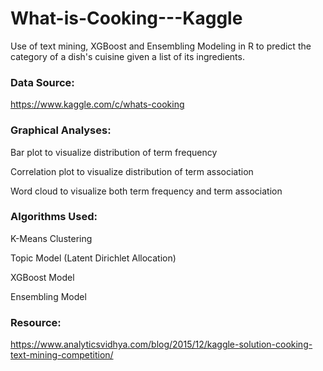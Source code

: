 # What-is-Cooking---Kaggle
Use of text mining, XGBoost and Ensembling Modeling in R to  predict the category of a dish's cuisine given a list of its ingredients. 

### Data Source:

https://www.kaggle.com/c/whats-cooking

### Graphical Analyses:

Bar plot to visualize distribution of term frequency

Correlation plot to visualize distribution of term association

Word cloud to visualize both term frequency and term association

### Algorithms Used:

K-Means Clustering

Topic Model (Latent Dirichlet Allocation)

XGBoost Model

Ensembling Model

### Resource:

https://www.analyticsvidhya.com/blog/2015/12/kaggle-solution-cooking-text-mining-competition/
